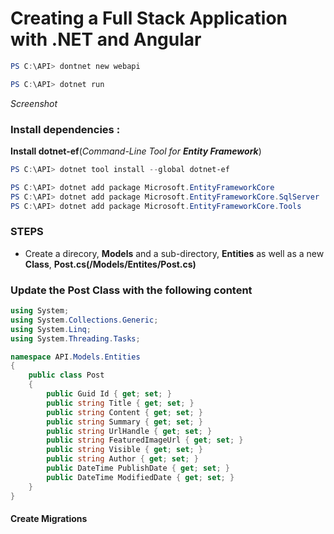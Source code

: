 # Creating a Full Stack Application with .NET and Angular

```powershell
PS C:\API> dontnet new webapi
```
```powershell
PS C:\API> dotnet run
```
*Screenshot*

### Install dependencies :
**Install dotnet-ef**(*Command-Line Tool  for **Entity Framework***)
```powershell
PS C:\API> dotnet tool install --global dotnet-ef
```
```powershell
PS C:\API> dotnet add package Microsoft.EntityFrameworkCore
PS C:\API> dotnet add package Microsoft.EntityFrameworkCore.SqlServer
PS C:\API> dotnet add package Microsoft.EntityFrameworkCore.Tools
```
### STEPS
* Create a direcory, **Models** and a sub-directory, **Entities** as well as a new **Class**, **Post.cs(/Models/Entites/Post.cs)**

### Update the Post Class with the following content
```csharp
using System;
using System.Collections.Generic;
using System.Linq;
using System.Threading.Tasks;

namespace API.Models.Entities
{
	public class Post
	{
		public Guid Id { get; set; }
		public string Title { get; set; }
		public string Content { get; set; }
		public string Summary { get; set; }
		public string UrlHandle { get; set; }
		public string FeaturedImageUrl { get; set; }
		public string Visible { get; set; }
		public string Author { get; set; }
		public DateTime PublishDate { get; set; }
		public DateTime ModifiedDate { get; set; }
	}
}
```
#### Create Migrations
